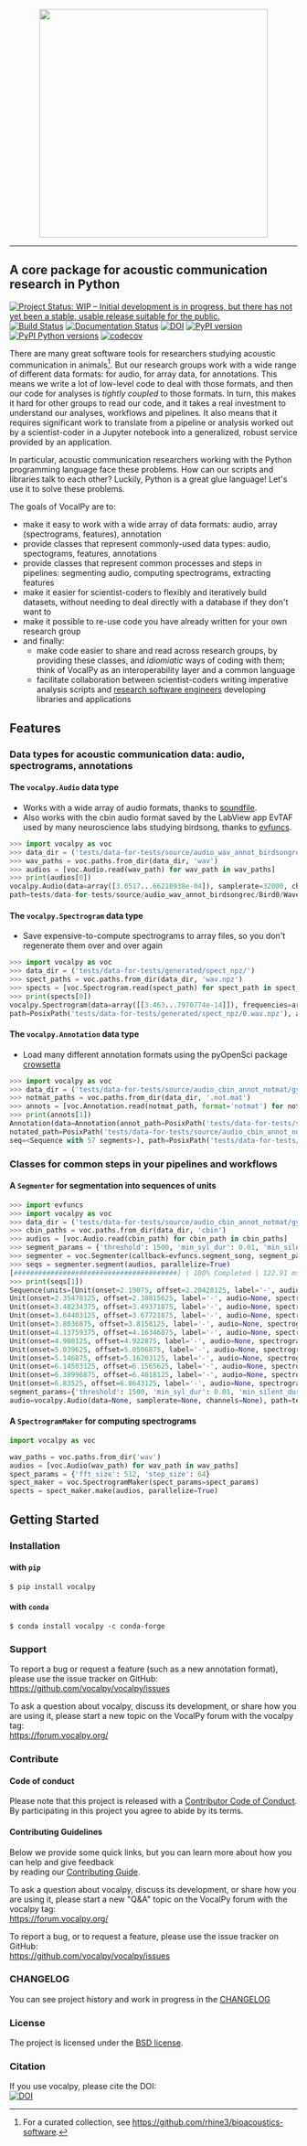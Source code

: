 <br>
<div align="center">
<img src="https://github.com/vocalpy/vocalpy/blob/main/docs/_static/vocalpy-primary.png?raw=True" width="400">
</div>
<hr>

## A core package for acoustic communication research in Python

[![Project Status: WIP – Initial development is in progress, but there has not yet been a stable, usable release suitable for the public.](https://www.repostatus.org/badges/latest/wip.svg)](https://www.repostatus.org/#wip)
[![Build Status](https://github.com/vocalpy/vocalpy/actions/workflows/ci.yml/badge.svg)](https://github.com/vocalpy/vocalpy/actions)
[![Documentation Status](https://readthedocs.org/projects/vocalpy/badge/?version=latest)](https://vocalpy.readthedocs.io/en/latest/?badge=latest)
[![DOI](https://zenodo.org/badge/159904494.svg)](https://zenodo.org/badge/latestdoi/159904494)
[![PyPI version](https://badge.fury.io/py/vocalpy.svg)](https://badge.fury.io/py/vocalpy)
[![PyPI Python versions](https://img.shields.io/pypi/pyversions/vocalpy)](https://img.shields.io/pypi/pyversions/vocalpy)
[![codecov](https://codecov.io/gh/vocalpy/vocalpy/branch/main/graph/badge.svg?token=TXtNTxXKmb)](https://codecov.io/gh/vocalpy/vocalpy)

There are many great software tools for researchers studying acoustic communication in animals[^1].
But our research groups work with a wide range of different data formats: for audio, for array data, for annotations. 
This means we write a lot of low-level code to deal with those formats, 
and then our code for analyses is *tightly coupled* to those formats.
In turn, this makes it hard for other groups to read our code, 
and it takes a real investment to understand our analyses, workflows and pipelines.
It also means that it requires significant work to translate from a 
pipeline or analysis worked out by a scientist-coder in a Jupyter notebook 
into a generalized, robust service provided by an application.

In particular, acoustic communication researchers working with the Python programming language face these problems. 
How can our scripts and libraries talk to each other?
Luckily, Python is a great glue language! Let's use it to solve these problems.

The goals of VocalPy are to:
- make it easy to work with a wide array of data formats: audio, array (spectrograms, features), annotation
- provide classes that represent commonly-used data types: audio, spectograms, features, annotations
- provide classes that represent common processes and steps in pipelines: segmenting audio, computing spectrograms, 
  extracting features
- make it easier for scientist-coders to flexibly and iteratively build datasets, 
  without needing to deal directly with a database if they don't want to
- make it possible to re-use code you have already written for your own research group
- and finally: 
  - make code easier to share and read across research groups, by providing these classes, and *idiomiatic* ways 
    of coding with them; think of VocalPy as an interoperability layer and a common language
  - facilitate collaboration between scientist-coders writing imperative analysis scripts and 
    [research software engineers](https://www.nature.com/articles/d41586-022-01516-2) 
    developing libraries and applications

[^1]: For a curated collection, see <https://github.com/rhine3/bioacoustics-software>.

## Features

###  Data types for acoustic communication data: audio, spectrograms, annotations

#### The `vocalpy.Audio` data type

- Works with a wide array of audio formats, thanks to [soundfile](https://github.com/bastibe/python-soundfile).
- Also works with the cbin audio format saved by the LabView app EvTAF used by many neuroscience labs studying birdsong,
  thanks to [evfuncs](https://github.com/NickleDave/evfuncs).

```python
>>> import vocalpy as voc
>>> data_dir = ('tests/data-for-tests/source/audio_wav_annot_birdsongrec/Bird0/Wave/')
>>> wav_paths = voc.paths.from_dir(data_dir, 'wav')
>>> audios = [voc.Audio.read(wav_path) for wav_path in wav_paths]
>>> print(audios[0])
vocalpy.Audio(data=array([3.0517...66210938e-04]), samplerate=32000, channels=1), 
path=tests/data-for-tests/source/audio_wav_annot_birdsongrec/Bird0/Wave/0.wav)
```

#### The `vocalpy.Spectrogram` data type

- Save expensive-to-compute spectrograms to array files, so you don't regenerate them over and over again

```python
>>> import vocalpy as voc
>>> data_dir = ('tests/data-for-tests/generated/spect_npz/')
>>> spect_paths = voc.paths.from_dir(data_dir, 'wav.npz')
>>> spects = [voc.Spectrogram.read(spect_path) for spect_path in spect_paths]
>>> print(spects[0])
vocalpy.Spectrogram(data=array([[3.463...7970774e-14]]), frequencies=array([    0....7.5, 16000. ]), times=array([0.008,...7.648, 7.65 ]), 
path=PosixPath('tests/data-for-tests/generated/spect_npz/0.wav.npz'), audio_path=None)
```

#### The `vocalpy.Annotation` data type

- Load many different annotation formats using the pyOpenSci package [crowsetta](https://crowsetta.readthedocs.io/en/latest/)

```python
>>> import vocalpy as voc
>>> data_dir = ('tests/data-for-tests/source/audio_cbin_annot_notmat/gy6or6/032312/')
>>> notmat_paths = voc.paths.from_dir(data_dir, '.not.mat')
>>> annots = [voc.Annotation.read(notmat_path, format='notmat') for notmat_path in notmat_paths]
>>> print(annots[1])
Annotation(data=Annotation(annot_path=PosixPath('tests/data-for-tests/source/audio_cbin_annot_notmat/gy6or6/032312/gy6or6_baseline_230312_0809.141.cbin.not.mat'), 
notated_path=PosixPath('tests/data-for-tests/source/audio_cbin_annot_notmat/gy6or6/032312/gy6or6_baseline_230312_0809.141.cbin'), 
seq=<Sequence with 57 segments>), path=PosixPath('tests/data-for-tests/source/audio_cbin_annot_notmat/gy6or6/032312/gy6or6_baseline_230312_0809.141.cbin.not.mat'))
```

### Classes for common steps in your pipelines and workflows

#### A `Segmenter` for segmentation into sequences of units

```python
>>> import evfuncs
>>> import vocalpy as voc
>>> data_dir = ('tests/data-for-tests/source/audio_cbin_annot_notmat/gy6or6/032312/')
>>> cbin_paths = voc.paths.from_dir(data_dir, 'cbin')
>>> audios = [voc.Audio.read(cbin_path) for cbin_path in cbin_paths]
>>> segment_params = {'threshold': 1500, 'min_syl_dur': 0.01, 'min_silent_dur': 0.006}
>>> segmenter = voc.Segmenter(callback=evfuncs.segment_song, segment_params=segment_params)
>>> seqs = segmenter.segment(audios, parallelize=True)
[########################################] | 100% Completed | 122.91 ms
>>> print(seqs[1])
Sequence(units=[Unit(onset=2.19075, offset=2.20428125, label='-', audio=None, spectrogram=None), 
Unit(onset=2.35478125, offset=2.38815625, label='-', audio=None, spectrogram=None), Unit(onset=2.8410625, offset=2.86715625, label='-', audio=None, spectrogram=None), 
Unit(onset=3.48234375, offset=3.49371875, label='-', audio=None, spectrogram=None), Unit(onset=3.57021875, offset=3.60296875, label='-', audio=None, spectrogram=None), 
Unit(onset=3.64403125, offset=3.67721875, label='-', audio=None, spectrogram=None), Unit(onset=3.72228125, offset=3.74478125, label='-', audio=None, spectrogram=None), 
Unit(onset=3.8036875, offset=3.8158125, label='-', audio=None, spectrogram=None), Unit(onset=3.82328125, offset=3.83646875, label='-', audio=None, spectrogram=None), 
Unit(onset=4.13759375, offset=4.16346875, label='-', audio=None, spectrogram=None), Unit(onset=4.80278125, offset=4.814, label='-', audio=None, spectrogram=None), 
Unit(onset=4.908125, offset=4.922875, label='-', audio=None, spectrogram=None), Unit(onset=4.9643125, offset=4.992625, label='-', audio=None, spectrogram=None), 
Unit(onset=5.039625, offset=5.0506875, label='-', audio=None, spectrogram=None), Unit(onset=5.10165625, offset=5.1385, label='-', audio=None, spectrogram=None), 
Unit(onset=5.146875, offset=5.16203125, label='-', audio=None, spectrogram=None), Unit(onset=5.46390625, offset=5.49409375, label='-', audio=None, spectrogram=None), 
Unit(onset=6.14503125, offset=6.1565625, label='-', audio=None, spectrogram=None), Unit(onset=6.31003125, offset=6.346125, label='-', audio=None, spectrogram=None), 
Unit(onset=6.38996875, offset=6.4018125, label='-', audio=None, spectrogram=None), Unit(onset=6.46053125, offset=6.4796875, label='-', audio=None, spectrogram=None), 
Unit(onset=6.83525, offset=6.8643125, label='-', audio=None, spectrogram=None)], method='segment_song', 
segment_params={'threshold': 1500, 'min_syl_dur': 0.01, 'min_silent_dur': 0.006}, 
audio=vocalpy.Audio(data=None, samplerate=None, channels=None), path=tests/data-for-tests/source/audio_cbin_annot_notmat/gy6or6/032312/gy6or6_baseline_230312_0809.141.cbin), spectrogram=None)
```
 
#### A `SpectrogramMaker` for computing spectrograms

```python
import vocalpy as voc

wav_paths = voc.paths.from_dir('wav')
audios = [voc.Audio(wav_path) for wav_path in wav_paths]
spect_params = {'fft_size': 512, 'step_size': 64}
spect_maker = voc.SpectrogramMaker(spect_params=spect_params)
spects = spect_maker.make(audios, parallelize=True)
```

## Getting Started
### Installation
#### with `pip`

```console
$ pip install vocalpy
```

#### with `conda`

```console
$ conda install vocalpy -c conda-forge
```

### Support

To report a bug or request a feature (such as a new annotation format), 
please use the issue tracker on GitHub:  
<https://github.com/vocalpy/vocalpy/issues>

To ask a question about vocalpy, discuss its development, 
or share how you are using it, 
please start a new topic on the VocalPy forum 
with the vocalpy tag:  
<https://forum.vocalpy.org/>

### Contribute

#### Code of conduct

Please note that this project is released with a [Contributor Code of Conduct](./CODE_OF_CONDUCT.md).
By participating in this project you agree to abide by its terms.

#### Contributing Guidelines

Below we provide some quick links, 
but you can learn more about how you can help and give feedback  
by reading our [Contributing Guide](./CONTRIBUTING.md).

To ask a question about vocalpy, discuss its development, 
or share how you are using it, 
please start a new "Q&A" topic on the VocalPy forum 
with the vocalpy tag:  
<https://forum.vocalpy.org/>

To report a bug, or to request a feature, 
please use the issue tracker on GitHub:  
<https://github.com/vocalpy/vocalpy/issues>

### CHANGELOG
You can see project history and work in progress in the [CHANGELOG](./docs/CHANGELOG.md)

### License

The project is licensed under the [BSD license](./LICENSE).

### Citation
If you use vocalpy, please cite the DOI:  
[![DOI](https://zenodo.org/badge/DOI/10.5281/zenodo.7905426.svg)](https://doi.org/10.5281/zenodo.7905426)
